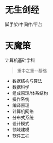 # 无生剑经
脚手架/中间件/平台


# 天魔策
计算机基础学科

> 重中之重--基础

- 数据结构与算法
- 数据科学
- 组成原理/体系结构
- 操作系统
- 编译原理
- 计算机网络
- 分布式系统
- 设计模式
- 领域建模
- 软件工程
